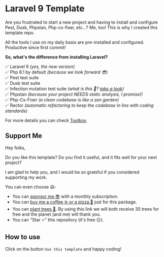 # Laravel 9 Template

Are you frustrated to start a new project and having to install and configure Pest, Dusk, Phpstan, Php-cs-fixer, etc...?
Me, too! This is why I created this template repo.

All the tools I use on my daily basis are pre-installed and configured. Productive since first commit!  

**So, what's the difference from installing Laravel?**  

✅ Laravel 9 _(yes, the new version)_  
✅ Php 8.1 by default _(because we look forward 😎)_  
✅ Pest test suite  
✅ Dusk test suite  
✅ Infection mutation test suite _(what is this 🤔? [take a look](https://infection.github.io/guide))_  
✅ Phpstan _(because your project NEEDS static analysis, I promise!)_  
✅ Php-Cs-Fixer _(a clean codebase is like a zen garden)_  
✅ Rector _(automatic refactoring to keep the codebase in line with coding standards)_  

For more details you can check [Toolbox](https://github.com/leMaur/toolbox).

## Support Me

Hey folks,

Do you like this template? Do you find it useful, and it fits well for your next project?

I am glad to help you, and I would be so grateful if you considered supporting my work.

You can even choose 😃:
* You can [sponsor me 😎](https://github.com/sponsors/leMaur) with a monthly subscription.
* You can [buy me a coffee ☕ or a pizza 🍕](https://github.com/sponsors/leMaur?frequency=one-time&sponsor=leMaur) just for this package.
* You can [plant trees 🌴](https://ecologi.com/lemaur?r=6012e849de97da001ddfd6c9). By using this link we will both receive 30 trees for free and the planet (and me) will thank you.
* You can "Star ⭐" this repository (it's free 😉).

## How to use

Click on the button `Use this template` and happy coding!
